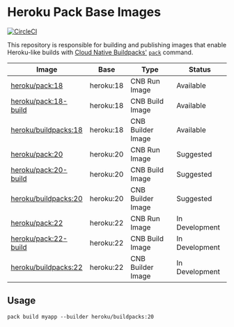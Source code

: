 # Heroku Pack Base Images

[![CircleCI](https://circleci.com/gh/heroku/pack-images.svg?style=svg)](https://circleci.com/gh/heroku/pack-images)

This repository is responsible for building and publishing images that enable
Heroku-like builds with [Cloud Native Buildpacks'](https://buildpacks.io)
[`pack`](https://github.com/buildpacks/pack) command.

| Image                                                                    | Base      | Type              | Status         |
|--------------------------------------------------------------------------|-----------|-------------------|----------------|
| [heroku/pack:18](https://hub.docker.com/r/heroku/pack/tags/)             | heroku:18 | CNB Run Image     | Available      |
| [heroku/pack:18-build](https://hub.docker.com/r/heroku/pack/tags/)       | heroku:18 | CNB Build Image   | Available      |
| [heroku/buildpacks:18](https://hub.docker.com/r/heroku/buildpacks/tags/) | heroku:18 | CNB Builder Image | Available      |
| [heroku/pack:20](https://hub.docker.com/r/heroku/pack/tags/)             | heroku:20 | CNB Run Image     | Suggested      |
| [heroku/pack:20-build](https://hub.docker.com/r/heroku/pack/tags/)       | heroku:20 | CNB Build Image   | Suggested      |
| [heroku/buildpacks:20](https://hub.docker.com/r/heroku/buildpacks/tags/) | heroku:20 | CNB Builder Image | Suggested      |
| [heroku/pack:22](https://hub.docker.com/r/heroku/pack/tags/)             | heroku:22 | CNB Run Image     | In Development |
| [heroku/pack:22-build](https://hub.docker.com/r/heroku/pack/tags/)       | heroku:22 | CNB Build Image   | In Development |
| [heroku/buildpacks:22](https://hub.docker.com/r/heroku/buildpacks/tags/) | heroku:22 | CNB Builder Image | In Development |

## Usage

`pack build myapp --builder heroku/buildpacks:20`

